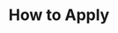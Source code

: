 ---
layout: page
title: How to Apply
#background_style: bg-info
background_image: url('assets/img/backgrounds/microscope-in-laboratory-P5S76HK.jpg')
# Add a link to the the top menu
menus:
  header:
    title: How to Apply
    weight: 2

sections:

- type: paragraph.html
  section_id: overview
  title: Overview
#  background_style: bg-info
#  text_style: text-left text-white
  text: >+
    BRIDGES is an NSF-funded interdisciplinary graduate training program in ecosystem genomics that trains diverse students to communicate (1) across the entire “genes-to-ecosystems” scale, and (2) among the different cultures of science and the people that practice science, to solve real world problems that matter.

- type: paragraph.html
  section_id: eligibility
  title: Opportunity and Eligibility
#  background_style: bg-info
#  text_style: text-left text-white
  text: >+
    All who are applying to one of UA’s seven graduate programs (EEB, SPLS, ENVS, BES, HAS, SNRE, EIS) for matriculation in fall 2021 are encouraged to apply to join NSF BRIDGES’ first training cohort!   U.S. Citizens and permanent residents are also eligible to apply to competitive NRT fellowships of $34,000 per year for up to two years.  Those not eligible for fellowships are nonetheless encouraged to apply to our program, to avail themselves of the program’s benefits including  interdisciplinary training, travel funding, and opportunities in professional development, and outreach. BRIDGES (and accepting home departments) will work with accepted International students to identify possible paths of funding support.
  actions:
  - title: View Eligible Degree Programs
    url: '/#services'
    class: btn-light

- type: paragraph.html
  section_id: before-applying
  title: Before Applying
#  background_style: bg-info
#  text_style: text-left text-white
  text: >+
   Finding a graduate program and faculty mentor(s) and research group that aligns with your interests is crucial for success in graduate school. Before applying to BRIDGES, please learn about our research groups and mentors by looking at their websites and contacting prospective mentor(s) whose interests most closely relate to yours. (in the end, we aim for most students to also have an “out-of-program” co-advisor/co-mentor from a different program, to support interdisciplinary collaboration, but this needn’t be settled before application). If you are unsure who to contact, please email the BRIDGES program manager.

- type: paragraph.html
  section_id: to-apply
  title: To Apply
#  background_style: bg-info
#  text_style: text-left text-white
  text: >+
   Fill out the form below.  This includes a ½-to-1 page statement of interest in the BRIDGES program plus a 1-2 page statement of your research interests.  Applications for fellowship funding received by December 1, 2020 will have priority, but we will consider applications on a rolling basis if fellowships remain available.

- type: paragraph.html
  section_id: contact info
  title: Need more information?
#  background_style: bg-info
#  text_style: text-left text-white
  text: >+
    Interested applicants should contact Heather Ingram at bridges.nrt@gmail.com
  actions:
  - title: Apply Now
    url: 'https://uarizona.co1.qualtrics.com/jfe/form/SV_eaH2jkJBxMuBE3z '
    class: btn-light


---